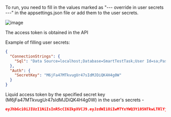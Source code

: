 To run, you need to fill in the values marked as "--- override in user secrets ---" in the appsettings.json file or add them to the user secrets.

![image](https://user-images.githubusercontent.com/107459104/219943244-9679b0a8-6590-4ac6-9ef6-0ddf18ff97ee.png)

The access token is obtained in the API


Example of filling user secrets:

```json
{
  "ConnectionStrings": {
    "Sql": "Data Source=localhost;Database=SmartTestTask;User Id=sa;Password=Password; Integrated Security = True; Connect Timeout = 30; MultipleActiveResultSets = true;Trusted_Connection = False;TrustServerCertificate = True;"
  },
  "Auth": {
    "SecretKey": "M6jFa47MTkvugUr47sIdMJDiQK4H4g0W"
  }
}
```

Liquid access token by the specified secret key (M6jFa47MTkvugUr47sIdMJDiQK4H4g0W) in the user's secrets -

```json
eyJhbGciOiJIUzI1NiIsInR5cCI6IkpXVCJ9.eyJzdWIiOiIwMTYxYWQ3Yi05NTkwLTRlYjgtODIxYy1jMGJmMmZkMWVhMjAiLCJ1bmlxdWVfbmFtZSI6IlRlc3QgVXNlciIsIm5iZiI6MTY3NjgwMzI2MiwiZXhwIjoxNzA4MzM5MjYyLCJpc3MiOiJTbWFydCIsImF1ZCI6Ik9wZW4ifQ.R70pTAMLrxxmH_w-feoyDRiwczLZUh9mzofdT6twjak
```
